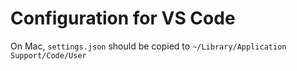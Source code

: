 # Configuration for VS Code

On Mac, `settings.json` should be copied to `~/Library/Application Support/Code/User`
